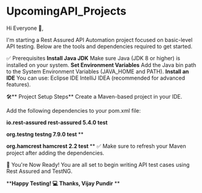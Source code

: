 # UpcomingAPI_Projects

Hi Everyone 👋,

I'm starting a Rest Assured API Automation project focused on basic-level API testing. Below are the tools and dependencies required to get started.

✅ Prerequisites
**Install Java JDK**
Make sure Java (JDK 8 or higher) is installed on your system.
**Set Environment Variables**
Add the Java bin path to the System Environment Variables (JAVA_HOME and PATH).
**Install an IDE**
You can use:
Eclipse IDE
IntelliJ IDEA (recommended for advanced features).

🛠️** Project Setup Steps**
Create a Maven-based project in your IDE.

Add the following dependencies to your pom.xml file:

**<!-- Rest Assured -->
<dependency>
    <groupId>io.rest-assured</groupId>
    <artifactId>rest-assured</artifactId>
    <version>5.4.0</version>
    <scope>test</scope>
**</dependency>****

**<!-- TestNG -->
<dependency>
    <groupId>org.testng</groupId>
    <artifactId>testng</artifactId>
    <version>7.9.0</version>
    <scope>test</scope>
</dependency>****

**<!-- Hamcrest (for assertions) -->
<dependency>
    <groupId>org.hamcrest</groupId>
    <artifactId>hamcrest</artifactId>
    <version>2.2</version>
    <scope>test</scope>
</dependency>**
**
✅ Make sure to refresh your Maven project after adding the dependencies.

🚀 You're Now Ready!
You are all set to begin writing API test cases using Rest Assured and TestNG.

****Happy Testing! 💻
Thanks,
Vijay Pundir**
**

